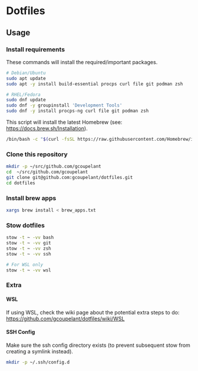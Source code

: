 # Dotfiles

## Usage

### Install requirements

These commands will install the required/important packages.
```bash
# Debian/Ubuntu
sudo apt update
sudo apt -y install build-essential procps curl file git podman zsh

# RHEL/Fedora
sudo dnf update
sudo dnf -y groupinstall 'Development Tools'
sudo dnf -y install procps-ng curl file git podman zsh
```

This script will install the latest Homebrew (see: https://docs.brew.sh/Installation).
```bash
/bin/bash -c "$(curl -fsSL https://raw.githubusercontent.com/Homebrew/install/HEAD/install.sh)"
```

### Clone this repository

```bash
mkdir -p ~/src/github.com/gcoupelant
cd  ~/src/github.com/gcoupelant
git clone git@github.com:gcoupelant/dotfiles.git
cd dotfiles
```

### Install brew apps

```bash
xargs brew install < brew_apps.txt
```

### Stow dotfiles

```bash
stow -t ~ -vv bash
stow -t ~ -vv git
stow -t ~ -vv zsh
stow -t ~ -vv ssh

# For WSL only
stow -t ~ -vv wsl
```

### Extra

#### WSL
If using WSL, check the wiki page about the potential extra steps to do: https://github.com/gcoupelant/dotfiles/wiki/WSL

#### SSH Config
Make sure the ssh config directory exists (to prevent subsequent stow from creating a symlink instead).
```bash
mkdir -p ~/.ssh/config.d
```
